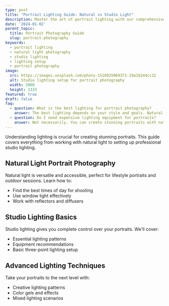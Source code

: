```yaml
---
type: post
title: "Portrait Lighting Guide: Natural vs Studio Light"
description: Master the art of portrait lighting with our comprehensive guide to natural and studio lighting techniques for stunning portraits.
date: '2024-01-02'
parent_topic:
  title: Portrait Photography Guide
  slug: portrait-photography
keywords:
  - portrait lighting
  - natural light photography
  - studio lighting
  - lighting setup
  - portrait photography
image:
  src: https://images.unsplash.com/photo-1516035069371-29a1b244cc32
  alt: Studio lighting setup for portrait photography
  width: 2000
  height: 1333
featured: true
draft: false
faq:
  - question: What is the best lighting for portrait photography?
    answer: The best lighting depends on your style and goals. Natural light offers a soft, organic look ideal for lifestyle portraits, while studio lighting provides more control and consistency for professional headshots.
  - question: Do I need expensive lighting equipment for portraits?
    answer: Not necessarily. You can create stunning portraits with natural light and basic reflectors. However, studio lighting equipment offers more versatility and control over your results.
---
```


Understanding lighting is crucial for creating stunning portraits. This guide covers everything from working with natural light to setting up professional studio lighting.

## Natural Light Portrait Photography

Natural light is versatile and accessible, perfect for lifestyle portraits and outdoor sessions. Learn how to:
- Find the best times of day for shooting
- Use window light effectively
- Work with reflectors and diffusers

## Studio Lighting Basics

Studio lighting gives you complete control over your portraits. We'll cover:
- Essential lighting patterns
- Equipment recommendations
- Basic three-point lighting setup

## Advanced Lighting Techniques

Take your portraits to the next level with:
- Creative lighting patterns
- Color gels and effects
- Mixed lighting scenarios
